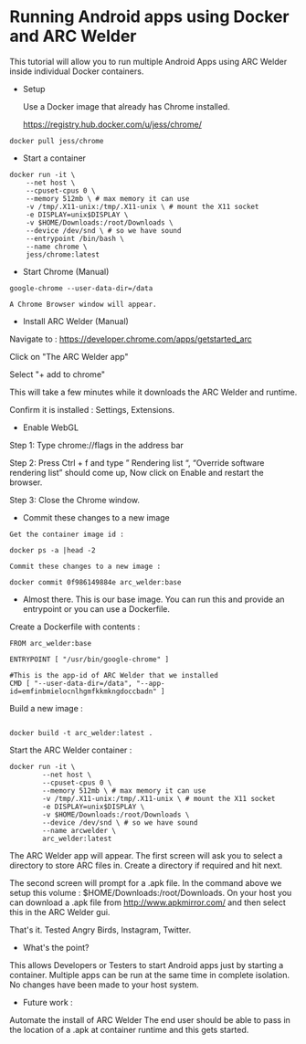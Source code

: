 # Running Android apps using Docker and ARC Welder

This tutorial will allow you to run multiple Android Apps using ARC Welder inside individual Docker containers.

 * Setup

   Use a Docker image that already has Chrome installed.

   https://registry.hub.docker.com/u/jess/chrome/

```
docker pull jess/chrome
```

 * Start a container

```
docker run -it \
	--net host \
	--cpuset-cpus 0 \ 
	--memory 512mb \ # max memory it can use
	-v /tmp/.X11-unix:/tmp/.X11-unix \ # mount the X11 socket
	-e DISPLAY=unix$DISPLAY \
	-v $HOME/Downloads:/root/Downloads \
	--device /dev/snd \ # so we have sound
  	--entrypoint /bin/bash \
	--name chrome \
	jess/chrome:latest

```

 * Start Chrome (Manual)

```
google-chrome --user-data-dir=/data

A Chrome Browser window will appear.
```

 * Install ARC Welder (Manual)

Navigate to :
https://developer.chrome.com/apps/getstarted_arc

Click on "The ARC Welder app"

Select "+ add to chrome"

This will take a few minutes while it downloads the ARC Welder and runtime.

Confirm it is installed : Settings, Extensions.

 * Enable WebGL

Step 1: Type chrome://flags in the address bar

Step 2: Press Ctrl + f and type ” Rendering list “, “Override software rendering list” should come up, Now click on Enable and restart the browser.

Step 3: Close the Chrome window.  

 * Commit these changes to a new image

```
Get the container image id : 

docker ps -a |head -2

Commit these changes to a new image :

docker commit 0f986149884e arc_welder:base
```

 * Almost there.  This is our base image.  You can run this and provide an entrypoint or you can use a Dockerfile. 

Create a Dockerfile with contents : 

```
FROM arc_welder:base

ENTRYPOINT [ "/usr/bin/google-chrome" ]

#This is the app-id of ARC Welder that we installed 
CMD [ "--user-data-dir=/data", "--app-id=emfinbmielocnlhgmfkkmkngdoccbadn" ]

```

Build a new image :

```

docker build -t arc_welder:latest .

```

Start the ARC Welder container :

```
docker run -it \
        --net host \
        --cpuset-cpus 0 \
        --memory 512mb \ # max memory it can use
        -v /tmp/.X11-unix:/tmp/.X11-unix \ # mount the X11 socket
        -e DISPLAY=unix$DISPLAY \
        -v $HOME/Downloads:/root/Downloads \
        --device /dev/snd \ # so we have sound
        --name arcwelder \
        arc_welder:latest

```

The ARC Welder app will appear.  The first screen will ask you to select a directory to store ARC files in.  Create a directory if required and hit next.

The second screen will prompt for a .apk file.  In the command above we setup this volume : $HOME/Downloads:/root/Downloads.  On your host you can download a .apk file from http://www.apkmirror.com/ and then select this in the ARC Welder gui.

That's it.  Tested Angry Birds, Instagram, Twitter.  

 * What's the point? 

This allows Developers or Testers to start Android apps just by starting a container.  Multiple apps can be run at the same time in complete isolation.  No changes have been made to your host system. 

 * Future work :

Automate the install of ARC Welder 
The end user should be able to pass in the location of a .apk at container runtime and this gets started.

